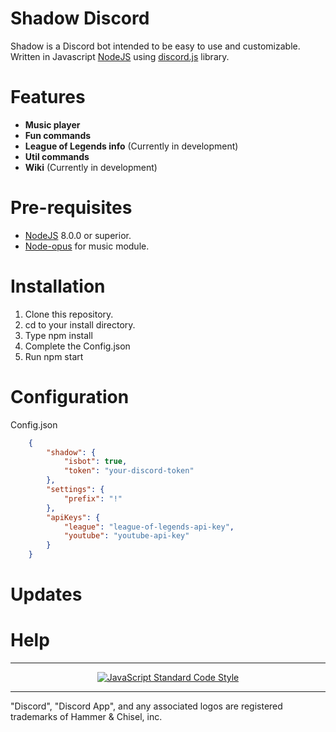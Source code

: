 # Shadow Discord
Shadow is a Discord bot intended to be easy to use and customizable. Written in Javascript [NodeJS](https://nodejs.org/es/) using [discord.js](https://discord.js.org/#/) library.

 # Features
* **Music player**
* **Fun commands**
* **League of Legends info** (Currently in development)
* **Util commands**
* **Wiki** (Currently in development)

# Pre-requisites
* [NodeJS](https://nodejs.org/es/) 8.0.0 or superior.
* [Node-opus](https://github.com/Rantanen/node-opus) for music module.

# Installation

1. Clone this repository.
2. cd to your install directory.
3. Type npm install
4. Complete the Config.json
5. Run npm start

# Configuration
Config.json
```json
    {
        "shadow": {
            "isbot": true,
            "token": "your-discord-token"
        },
        "settings": {
            "prefix": "!"
        },
        "apiKeys": {
            "league": "league-of-legends-api-key",
            "youtube": "youtube-api-key"
        }
    }

```
# Updates

# Help


---

<p align="center">
  <a href="https://github.com/standard/standard"><img src="https://cdn.rawgit.com/standard/standard/master/badge.svg" alt="JavaScript Standard Code Style"></a>
</p>

---

"Discord", "Discord App", and any associated logos are registered trademarks of Hammer & Chisel, inc.